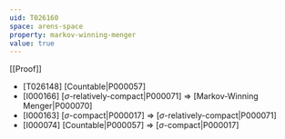 ```yaml
---
uid: T026160
space: arens-space
property: markov-winning-menger
value: true
---
```

[[Proof]]

* [T026148] [Countable|P000057]
* [I000166] [$\sigma$-relatively-compact|P000071] => [Markov-Winning Menger|P000070]
* [I000163] [$\sigma$-compact|P000017] => [$\sigma$-relatively-compact|P000071]
* [I000074] [Countable|P000057] => [$\sigma$-compact|P000017]

